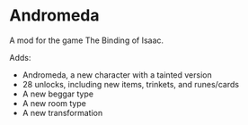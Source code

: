 # Andromeda

A mod for the game The Binding of Isaac.

Adds:
- Andromeda, a new character with a tainted version
- 28 unlocks, including new items, trinkets, and runes/cards
- A new beggar type
- A new room type
- A new transformation

